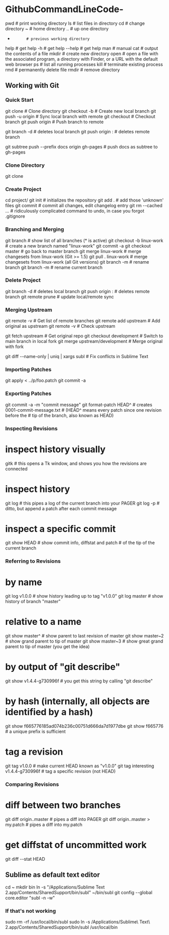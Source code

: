 # GithubCommandLineCode-



pwd         # print working directory
ls          # list files in directory
cd          # change directory
~           # home directory
..          # up one directory
-           # previous working directory
help        # get help
-h          # get help
--help      # get help
man         # manual
cat         # output the contents of a file
mkdir       # create new directory
open        # open a file with the associated program, a directory with Finder, or a URL with the default web browser
ps          # list all running processes
kill        # terminate existing process
rmd         # permanently delete file
rmdir       # remove directory





## Working with Git

### Quick Start
git clone <url> 					# Clone directory
git checkout -b <new-branch> 		# Create new local branch
git push -u origin <new-branch> 	# Sync local branch with remote
git checkout <branch> 				# Checkout branch
git push origin <branch> 			# Push branch to remote

git branch -d <branchname>   	# deletes local branch
git push origin :<branchname>	# deletes remote branch

git subtree push --prefix docs origin gh-pages  # push docs as subtree to gh-pages



### Clone Directory
git clone <url>



### Create Project
cd project/
git init                    # initializes the repository
git add .                   # add those 'unknown' files
git commit                  # commit all changes, edit changelog entry
git rm --cached <file>...   # ridiculously complicated command to undo, in case you forgot .gitignore



### Branching and Merging
git branch                          # show list of all branches (* is active)
git checkout -b linux-work          # create a new branch named "linux-work"
<make changes>
git commit -a
git checkout master                 # go back to master branch
git merge linux-work                # merge changesets from linux-work (Git >= 1.5)
git pull . linux-work               # merge changesets from linux-work (all Git versions)
git branch -m <oldname> <newname>   # rename branch
git branch -m <newname>             # rename current branch



### Delete Project
git branch -d <branchname>   	# deletes local branch
git push origin :<branchname>	# deletes remote branch
git remote prune <branchname>	# update local/remote sync



### Merging Upstream

git remote -v 									# Get list of remote branches
git remote add upstream <upstream github url>	# Add original as upstream
git remote -v 									# Check upstream

git fetch upstream 							# Get original repo
git checkout development				    # Switch to main branch in local fork
git merge upstream/development	            # Merge original with fork

git diff --name-only | uniq | xargs subl    # Fix conflicts in Sublime Text



### Importing Patches
git apply < ../p/foo.patch
git commit -a



### Exporting Patches
<make changes>
git commit -a -m "commit message"
git format-patch HEAD^  # creates 0001-commit-message.txt
                        # (HEAD^ means every patch since one revision before the
                        # tip of the branch, also known as HEAD)




### Inspecting Revisions

# inspect history visually
gitk    # this opens a Tk window, and shows you how the revisions are connected

# inspect history
git log     # this pipes a log of the current branch into your PAGER
git log -p  # ditto, but append a patch after each commit message

# inspect a specific commit
git show HEAD   # show commit info, diffstat and patch
                # of the tip of the current branch



### Referring to Revisions

# by name
git log v1.0.0  # show history leading up to tag "v1.0.0"
git log master  # show history of branch "master"

# relative to a name
git show master^    # show parent to last revision of master
git show master~2   # show grand parent to tip of master
git show master~3   # show great grand parent to tip of master (you get the idea)

# by output of "git describe"
git show v1.4.4-g730996f    # you get this string by calling "git describe"

# by hash (internally, all objects are identified by a hash)
git show f665776185ad074b236c00751d666da7d1977dbe
git show f665776    # a unique prefix is sufficient

# tag a revision
git tag v1.0.0                      # make current HEAD known as "v1.0.0"
git tag interesting v1.4.4-g730996f # tag a specific revision (not HEAD)



### Comparing Revisions
# diff between two branches
git diff origin..master             # pipes a diff into PAGER
git diff origin..master > my.patch  # pipes a diff into my.patch

# get diffstat of uncommitted work
git diff --stat HEAD




## Sublime as default text editor
cd ~
mkdir bin
ln -s "/Applications/Sublime Text 2.app/Contents/SharedSupport/bin/subl" ~/bin/subl
git config --global core.editor "subl -n -w"

### If that's not working
sudo rm -rf /usr/local/bin/subl
sudo ln -s /Applications/Sublime\ Text\ 2.app/Contents/SharedSupport/bin/subl /usr/local/bin
